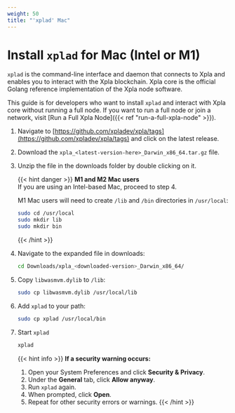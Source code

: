 ```yaml
---
weight: 50
title: "'xplad' Mac"
---
```


# Install `xplad` for Mac (Intel or M1)

`xplad` is the command-line interface and daemon that connects to Xpla and enables you to interact with the Xpla blockchain. Xpla core is the official Golang reference implementation of the Xpla node software.

This guide is for developers who want to install `xplad` and interact with Xpla core without running a full node. If you want to run a full node or join a network, visit [Run a Full Xpla Node]({{< ref "run-a-full-xpla-node" >}}).

1. Navigate to [https://github.com/xpladev/xpla/tags](https://github.com/xpladev/xpla/tags) and click on the latest release. 

2. Download the `xpla_<latest-version-here>_Darwin_x86_64.tar.gz` file.

3. Unzip the file in the downloads folder by double clicking on it. 

   {{< hint danger >}}
   **M1 and M2 Mac users**  
   If you are using an Intel-based Mac, proceed to step 4. 
   
   M1 Mac users will need to create `/lib` and `/bin` directories in `/usr/local`:
   
   ```sh
   sudo cd /usr/local
   sudo mkdir lib
   sudo mkdir bin
   ```
   {{< /hint >}}

4. Navigate to the expanded file in downloads: 
    
   ```sh
   cd Downloads/xpla_<downloaded-version>_Darwin_x86_64/
   ```
    
5. Copy `libwasmvm.dylib` to `/lib`:

   ```sh
   sudo cp libwasmvm.dylib /usr/local/lib
   ```


6. Add `xplad` to your path:

   ```sh
   sudo cp xplad /usr/local/bin
   ```


7. Start `xplad`

   ```sh
   xplad
   ```
   {{< hint info >}}
   **If a security warning occurs:**  
   1. Open your System Preferences and click **Security & Privacy**. 
   2. Under the **General** tab, click **Allow anyway**.
   3. Run `xplad` again. 
   4. When prompted, click **Open**.
   5. Repeat for other security errors or warnings. 
   {{< /hint >}}
